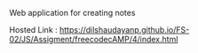 Web application for creating notes 

Hosted Link : https://dilshaudayanp.github.io/FS-02/JS/Assigment/freecodecAMP/4/index.html